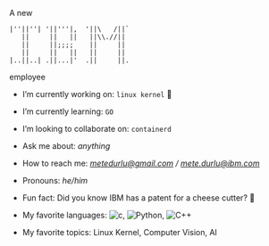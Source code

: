 A new

```
|''||''| '||'''|,  '||\   /||`
   ||     ||   ||   ||\\.//||
   ||     ||;;;;    ||     ||
   ||     ||   ||   ||     ||
|..||..| .||...|'  .||     ||.
```

employee

- I’m currently working on: `linux kernel` 🐧
- I’m currently learning: `GO`
- I’m looking to collaborate on: `containerd`
- Ask me about: *anything*
- How to reach me: *metedurlu@gmail.com / mete.durlu@ibm.com*
- Pronouns: *he/him*
- Fun fact: Did you know IBM has a patent for a cheese cutter? 🧀


- My favorite languages:
![c](https://img.shields.io/badge/C-000000?style=for-the-badge), ![Python](https://img.shields.io/badge/python-000000?style=for-the-badge&logo=python&logoColor=white), ![C++](https://img.shields.io/badge/C++-000000?style=for-the-badge)

- My favorite topics:
Linux Kernel, Computer Vision, AI
